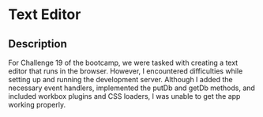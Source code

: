 # Text Editor

## Description

For Challenge 19 of the bootcamp, we were tasked with creating a text editor that runs in the browser. However, I encountered difficulties while setting up and running the development server. Although I added the necessary event handlers, implemented the putDb and getDb methods, and included workbox plugins and CSS loaders, I was unable to get the app working properly.

